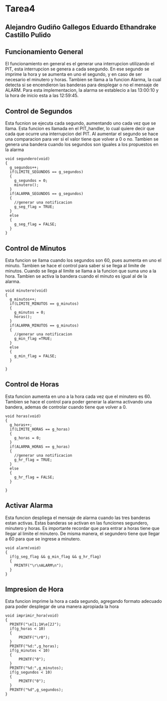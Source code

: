 # Tarea4
## Alejandro Gudiño Gallegos		Eduardo Ethandrake Castillo Pulido
## Funcionamiento General
El funcionamiento en general es el generar una interrupcion utilizando el PIT, esta interrupcion se genera a cada seegundo. En ese segundo se imprime la hora y se aumenta en uno el segundo, y en caso de ser necesario el minutero y horas. Tambien se llama a la funcion Alarma, la cual detecta si se encendieron las banderas para desplegar o no el mensaje de ALARM.
Para esta implementacion, la alarma se establecio a las 13:00:10 y la hora de inicio esta a las 12:59:45.
## Control de Segundos
Esta fucnion se ejecuta cada segundo, aumentando uno cada vez que se llama. Esta funcion es llamada en el PIT_handler, lo cual quiere decir que cada que ocurre una interrupcion del PIT. Al aumentar el segundo se hace una comparacion para ver si el valor tiene que volver a 0 o no. Tambien se genera una bandera cuando los segundos son iguales a los propuestos en la alarma
```
void segundero(void)
{
  g_segundos++;
  if(LIMITE_SEGUNDOS == g_segundos)
  {
    g_segundos = 0;
    minutero();
  }
  if(ALARMA_SEGUNDOS == g_segundos)
  {
    //generar una notificacion
    g_seg_flag = TRUE;
  }
  else
  {
    g_seg_flag = FALSE;
  }
}
```
## Control de Minutos
Esta funcion se llama cuando los segundos son 60, pues aumenta en uno el minuto. Tambien se hace el control para saber si se llega al limite de minutos. Cuando se llega al limite se llama a la funcion que suma uno a la hora. Tambien se activa la bandera cuando el minuto es igual al de la alarma.
```
void minutero(void)
{
  g_minutos++;
  if(LIMITE_MINUTOS == g_minutos)
  {
    g_minutos = 0;
    horas();
  }
  if(ALARMA_MINUTOS == g_minutos)
  {
    //generar una notificacion
    g_min_flag =TRUE;
  }
  else
  {
    g_min_flag = FALSE;
  }

}
```
## Control de Horas
Esta funcion aumenta en uno a la hora cada vez que el minutero es 60. Tambien se hace el control para poder generar la alarma activando una bandera, ademas de controlar cuando tiene que volver a 0.
```
void horas(void)
{
  g_horas++;
  if(LIMITE_HORAS == g_horas)
  {
    g_horas = 0;
  }
  if(ALARMA_HORAS == g_horas)
  {
    //generar una notificacion
    g_hr_flag = TRUE;
  }
  else
  {
    g_hr_flag = FALSE;
  }

}
```
## Activar Alarma
Esta funcion despliega el mensaje de alarma cuando las tres banderas estan activas. Estas banderas se activan en las funciones segundero, minutero y horas. Es importante recordar que para entrar a horas tiene que llegar al limite el minutero. De misma manera, el segundero tiene que llegar a 60 para que se ingrese a minutero.
```
void alarm(void)
{
  if(g_seg_flag && g_min_flag && g_hr_flag)
  {
    PRINTF("\r\nALARM\n");
  }
}
```
## Impresion de Hora
Esta funcion imprime la hora a cada segundo, agregando formato adecuado para poder desplegar de una manera apropiada la hora
```
void imprimir_hora(void)
{
  PRINTF("\e[1;1H\e[2J");
  if(g_horas < 10)
  {
	  PRINTF("\r0");
  }
  PRINTF("%d:",g_horas);
  if(g_minutos < 10)
  {
	  PRINTF("0");
  }
  PRINTF("%d:",g_minutos);
  if(g_segundos < 10)
  {
	  PRINTF("0");
  }
  PRINTF("%d",g_segundos);
}
```
